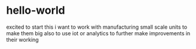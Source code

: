 # hello-world
excited to start this
i want to work with manufacturing small scale units to make them big
also to use iot or analytics to further make improvements in their working
